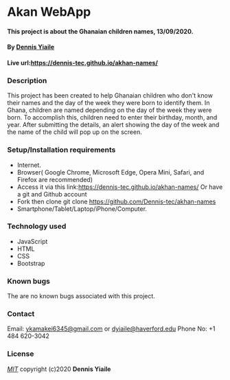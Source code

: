# Akan WebApp
#### This project is about the Ghanaian children names, 13/09/2020.

#### **By [Dennis Yiaile](https://github.com/Dennis-tec)**
#### Live url:https://dennis-tec.github.io/akhan-names/

### Description
This project has been created to help Ghanaian children who don't know their names and the day of the week they were born to identify them. In Ghana, children are named depending on the day of the week they were born. To accomplish this, children need to enter their birthday, month, and year. After submitting the details, an alert showing the day of the week and the name of the child will pop up on the screen.

### Setup/Installation requirements
* Internet.
* Browser( Google Chrome, Microsoft Edge, Opera Mini, Safari, and Firefox are recommended)
* Access it via this link:https://dennis-tec.github.io/akhan-names/ Or have a git and Github account
* Fork then clone git clone  https://github.com/Dennis-tec/akhan-names
* Smartphone/Tablet/Laptop/iPhone/Computer.

### Technology used
* JavaScript
* HTML
* CSS
* Bootstrap

### Known bugs
The are no known bugs associated with this project.

### Contact
Email: ykamakei6345@gmail.com or dyiaile@haverford.edu
Phone No: +1 484 620-3042
### License

*[MIT](LICENCE)* copyright (c)2020 **Dennis Yiaile**
